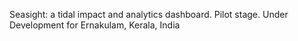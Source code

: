 Seasight: a tidal impact and analytics dashboard. Pilot stage. Under Development for Ernakulam, Kerala, India
